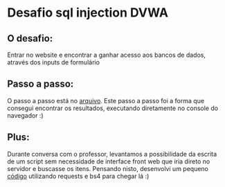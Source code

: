# Desafio sql injection DVWA

## O desafio:

Entrar no website e encontrar a ganhar acesso aos bancos de dados, através dos inputs de formulário

## Passo a passo:

O passo a passo está no [arquivo](desafio_professor). Este passo a passo foi a forma que consegui encontrar os resultados, executando diretamente no console do navegador :)

## Plus:

Durante conversa com o professor, levantamos a possibilidade da escrita de um script sem necessidade de interface front web que iria direto no servidor e buscasse os itens. Pensando nisto, desenvolvi um pequeno [código](solution/sql_inject.py) utilizando requests e bs4 para chegar lá :)